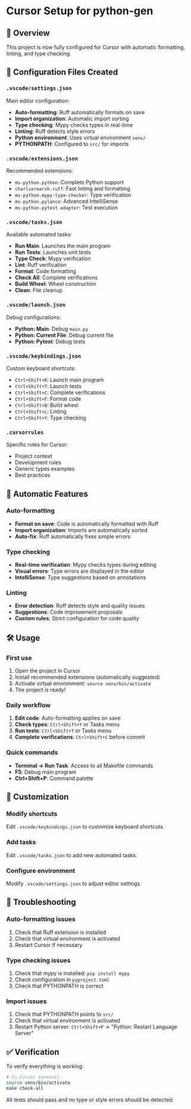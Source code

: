 # Cursor Setup for python-gen

## 🎯 Overview

This project is now fully configured for Cursor with automatic formatting, linting, and type checking.

## 📁 Configuration Files Created

### `.vscode/settings.json`
Main editor configuration:
- **Auto-formatting**: Ruff automatically formats on save
- **Import organization**: Automatic import sorting
- **Type checking**: Mypy checks types in real-time
- **Linting**: Ruff detects style errors
- **Python environment**: Uses virtual environment `venv/`
- **PYTHONPATH**: Configured to `src/` for imports

### `.vscode/extensions.json`
Recommended extensions:
- `ms-python.python`: Complete Python support
- `charliermarsh.ruff`: Fast linting and formatting
- `ms-python.mypy-type-checker`: Type verification
- `ms-python.pylance`: Advanced IntelliSense
- `ms-python.pytest-adapter`: Test execution

### `.vscode/tasks.json`
Available automated tasks:
- **Run Main**: Launches the main program
- **Run Tests**: Launches unit tests
- **Type Check**: Mypy verification
- **Lint**: Ruff verification
- **Format**: Code formatting
- **Check All**: Complete verifications
- **Build Wheel**: Wheel construction
- **Clean**: File cleanup

### `.vscode/launch.json`
Debug configurations:
- **Python: Main**: Debug `main.py`
- **Python: Current File**: Debug current file
- **Python: Pytest**: Debug tests

### `.vscode/keybindings.json`
Custom keyboard shortcuts:
- `Ctrl+Shift+R`: Launch main program
- `Ctrl+Shift+T`: Launch tests
- `Ctrl+Shift+C`: Complete verifications
- `Ctrl+Shift+F`: Format code
- `Ctrl+Shift+B`: Build wheel
- `Ctrl+Shift+L`: Linting
- `Ctrl+Shift+Y`: Type checking

### `.cursorrules`
Specific rules for Cursor:
- Project context
- Development rules
- Generic types examples
- Best practices

## 🚀 Automatic Features

### Auto-formatting
- **Format on save**: Code is automatically formatted with Ruff
- **Import organization**: Imports are automatically sorted
- **Auto-fix**: Ruff automatically fixes simple errors

### Type checking
- **Real-time verification**: Mypy checks types during editing
- **Visual errors**: Type errors are displayed in the editor
- **IntelliSense**: Type suggestions based on annotations

### Linting
- **Error detection**: Ruff detects style and quality issues
- **Suggestions**: Code improvement proposals
- **Custom rules**: Strict configuration for code quality

## 🛠️ Usage

### First use
1. Open the project in Cursor
2. Install recommended extensions (automatically suggested)
3. Activate virtual environment: `source venv/bin/activate`
4. The project is ready!

### Daily workflow
1. **Edit code**: Auto-formatting applies on save
2. **Check types**: `Ctrl+Shift+Y` or Tasks menu
3. **Run tests**: `Ctrl+Shift+T` or Tasks menu
4. **Complete verifications**: `Ctrl+Shift+C` before commit

### Quick commands
- **Terminal → Run Task**: Access to all Makefile commands
- **F5**: Debug main program
- **Ctrl+Shift+P**: Command palette

## 🔧 Customization

### Modify shortcuts
Edit `.vscode/keybindings.json` to customize keyboard shortcuts.

### Add tasks
Edit `.vscode/tasks.json` to add new automated tasks.

### Configure environment
Modify `.vscode/settings.json` to adjust editor settings.

## 🐛 Troubleshooting

### Auto-formatting issues
1. Check that Ruff extension is installed
2. Check that virtual environment is activated
3. Restart Cursor if necessary

### Type checking issues
1. Check that mypy is installed: `pip install mypy`
2. Check configuration in `pyproject.toml`
3. Check that PYTHONPATH is correct

### Import issues
1. Check that PYTHONPATH points to `src/`
2. Check that virtual environment is activated
3. Restart Python server: `Ctrl+Shift+P` → "Python: Restart Language Server"

## ✅ Verification

To verify everything is working:

```bash
# In Cursor terminal
source venv/bin/activate
make check-all
```

All tests should pass and no type or style errors should be detected. 